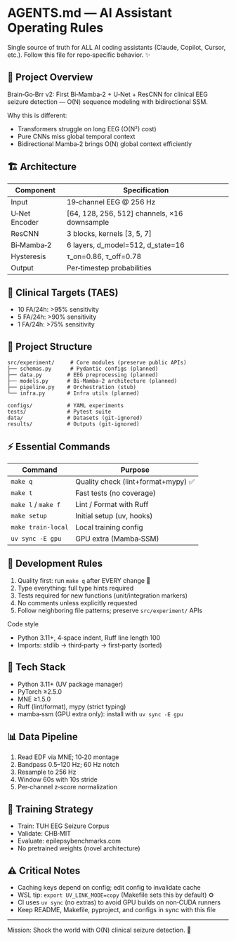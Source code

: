 # AGENTS.md — AI Assistant Operating Rules

Single source of truth for ALL AI coding assistants (Claude, Copilot, Cursor, etc.). Follow this file for repo‑specific behavior. ✨

## 🧠 Project Overview

Brain‑Go‑Brr v2: First Bi‑Mamba‑2 + U‑Net + ResCNN for clinical EEG seizure detection — O(N) sequence modeling with bidirectional SSM.

Why this is different:
- Transformers struggle on long EEG (O(N²) cost)
- Pure CNNs miss global temporal context
- Bidirectional Mamba‑2 brings O(N) global context efficiently

## 🏗️ Architecture

| Component | Specification |
|-----------|--------------|
| Input | 19‑channel EEG @ 256 Hz |
| U‑Net Encoder | [64, 128, 256, 512] channels, ×16 downsample |
| ResCNN | 3 blocks, kernels [3, 5, 7] |
| Bi‑Mamba‑2 | 6 layers, d_model=512, d_state=16 |
| Hysteresis | τ_on=0.86, τ_off=0.78 |
| Output | Per‑timestep probabilities |

## 🎯 Clinical Targets (TAES)

- 10 FA/24h: >95% sensitivity
- 5 FA/24h: >90% sensitivity
- 1 FA/24h: >75% sensitivity

## 📁 Project Structure

```
src/experiment/     # Core modules (preserve public APIs)
├── schemas.py      # Pydantic configs (planned)
├── data.py        # EEG preprocessing (planned)
├── models.py      # Bi‑Mamba‑2 architecture (planned)
├── pipeline.py    # Orchestration (stub)
└── infra.py       # Infra utils (planned)

configs/           # YAML experiments
tests/             # Pytest suite
data/              # Datasets (git‑ignored)
results/           # Outputs (git‑ignored)
```

## ⚡ Essential Commands

| Command | Purpose |
|---------|---------|
| `make q` | Quality check (lint+format+mypy) ✅ |
| `make t` | Fast tests (no coverage) |
| `make l` / `make f` | Lint / Format with Ruff |
| `make setup` | Initial setup (uv, hooks) |
| `make train-local` | Local training config |
| `uv sync -E gpu` | GPU extra (Mamba‑SSM) |

## 🔧 Development Rules

1) Quality first: run `make q` after EVERY change 🧹
2) Type everything: full type hints required
3) Tests required for new functions (unit/integration markers)
4) No comments unless explicitly requested
5) Follow neighboring file patterns; preserve `src/experiment/` APIs

Code style
- Python 3.11+, 4‑space indent, Ruff line length 100
- Imports: stdlib → third‑party → first‑party (sorted)

## 🔬 Tech Stack

- Python 3.11+ (UV package manager)
- PyTorch ≥2.5.0
- MNE ≥1.5.0
- Ruff (lint/format), mypy (strict typing)
- mamba‑ssm (GPU extra only): install with `uv sync -E gpu`

## 📊 Data Pipeline

1) Read EDF via MNE; 10‑20 montage
2) Bandpass 0.5–120 Hz; 60 Hz notch
3) Resample to 256 Hz
4) Window 60s with 10s stride
5) Per‑channel z‑score normalization

## 🚀 Training Strategy

- Train: TUH EEG Seizure Corpus
- Validate: CHB‑MIT
- Evaluate: epilepsybenchmarks.com
- No pretrained weights (novel architecture)

## ⚠️ Critical Notes

- Caching keys depend on config; edit config to invalidate cache
- WSL tip: `export UV_LINK_MODE=copy` (Makefile sets this by default) ⚙️
- CI uses `uv sync` (no extras) to avoid GPU builds on non‑CUDA runners
- Keep README, Makefile, pyproject, and configs in sync with this file

---
Mission: Shock the world with O(N) clinical seizure detection. 🚀
